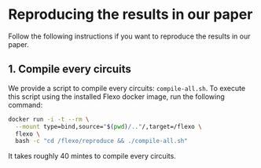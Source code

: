 # Reproducing the results in our paper

Follow the following instructions if you want to reproduce the results in our paper.

## 1. Compile every circuits

We provide a script to compile every circuits: `compile-all.sh`.
To execute this script using the installed Flexo docker image, run the following command:

```sh
docker run -i -t --rm \
  --mount type=bind,source="$(pwd)/.."/,target=/flexo \
  flexo \
  bash -c "cd /flexo/reproduce && ./compile-all.sh"
```

It takes roughly 40 mintes to compile every circuits.
